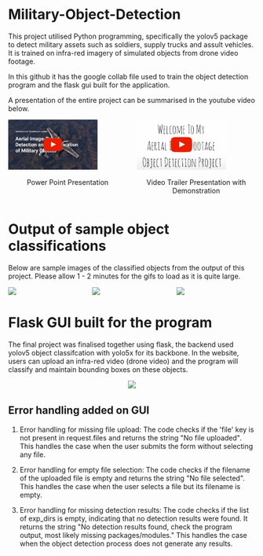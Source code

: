 # Military-Object-Detection
This project utilised Python programming, specifically the yolov5 package to detect military assets such as soldiers, supply trucks and assult vehicles. It is trained on infra-red imagery of simulated objects from drone video footage. 

In this github it has the google collab file used to train the object detection program and the flask gui built for the application.

A presentation of the entire project can be summarised in the youtube video below. 

<div style="display: flex; justify-content: center;">
  <div style="margin-right: 10px;">
    <a href="https://www.youtube.com/watch?v=hLSiAEOvlas&t=1s&ab_channel=RizwanYe">
      <img src="https://github.com/Rizwanye/Military-Object-Detection/raw/main/youtube_thumbnail.jpg" width="75%" alt="Alt Text">
    </a>
    <p style="text-align: center;">Power Point Presentation</p>
  </div>
  
  <div style="margin-left: 10px;">
    <a href="https://www.youtube.com/watch?v=I2R6yuKW-l4&ab_channel=RizwanYe">
      <img src="https://github.com/Rizwanye/Military-Object-Detection/raw/main/youtube_thumbnail_2.jpg" width="75%" alt="Alt Text">
    </a>
    <p style="text-align: center;">Video Trailer Presentation with Demonstration</p>
  </div>
</div>


# Output of sample object classifications
Below are sample images of the classified objects from the output of this project. Please allow 1 - 2 minutes for the gifs to load as it is quite large. 
<div style="display: flex; justify-content: center;">
  <img src="https://github.com/Rizwanye/Military-Object-Detection/blob/main/example1.gif" width="256" style="margin-right: 10px;" />
  <img src="https://github.com/Rizwanye/Military-Object-Detection/blob/main/example2.gif" width="256" style="margin-right: 10px;" />
  <img src="https://github.com/Rizwanye/Military-Object-Detection/blob/main/example3.gif" width="256" />
</div>

# Flask GUI built for the program
The final project was finalised together using flask, the backend used yolov5 object classifcation with yolo5x for its backbone. In the website, users can upload an infra-red video (drone video) and the program will classify and maintain bounding boxes on these objects.
<div style="text-align: center;">
  <a href="https://github.com/Rizwanye/Military-Object-Detection">
    <img src="https://github.com/Rizwanye/rizwanye/blob/main/project1.gif" width="456" />
  </a>
</div>

## Error handling added on GUI

1. Error handling for missing file upload:
The code checks if the 'file' key is not present in request.files and returns the string "No file uploaded". This handles the case when the user submits the form without selecting any file.

2. Error handling for empty file selection:
The code checks if the filename of the uploaded file is empty and returns the string "No file selected". This handles the case when the user selects a file but its filename is empty.

3. Error handling for missing detection results:
The code checks if the list of exp_dirs is empty, indicating that no detection results were found. It returns the string "No detection results found, check the program output, most likely missing packages/modules." This handles the case when the object detection process does not generate any results.
